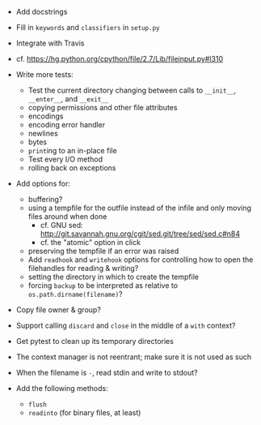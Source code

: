 - Add docstrings
- Fill in `keywords` and `classifiers` in `setup.py`
- Integrate with Travis
- cf. <https://hg.python.org/cpython/file/2.7/Lib/fileinput.py#l310>

- Write more tests:
    - Test the current directory changing between calls to `__init__`,
      `__enter__`, and `__exit__`
    - copying permissions and other file attributes
    - encodings
    - encoding error handler
    - newlines
    - bytes
    - `print`ing to an in-place file
    - Test every I/O method
    - rolling back on exceptions

- Add options for:
    - buffering?
    - using a tempfile for the outfile instead of the infile and only moving
      files around when done
        - cf. GNU sed:
          <http://git.savannah.gnu.org/cgit/sed.git/tree/sed/sed.c#n84>
        - cf. the "atomic" option in click
    - preserving the tempfile if an error was raised
    - Add `readhook` and `writehook` options for controlling how to open the
      filehandles for reading & writing?
    - setting the directory in which to create the tempfile
    - forcing `backup` to be interpreted as relative to
      `os.path.dirname(filename)`?

- Copy file owner & group?
- Support calling `discard` and `close` in the middle of a `with` context?
- Get pytest to clean up its temporary directories
- The context manager is not reentrant; make sure it is not used as such
- When the filename is `-`, read stdin and write to stdout?

- Add the following methods:
    - `flush`
    - `readinto` (for binary files, at least)
